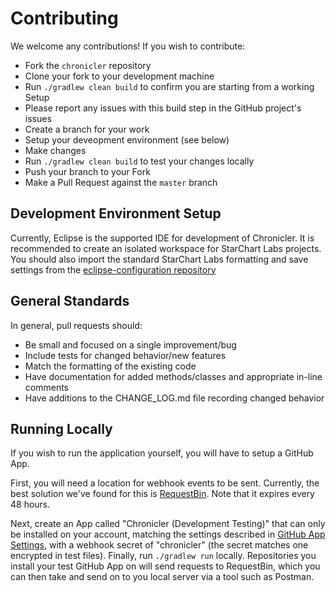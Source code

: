 # Contributing

We welcome any contributions! If you wish to contribute:

- Fork the `chronicler` repository
- Clone your fork to your development machine
- Run `./gradlew clean build` to confirm you are starting from a working Setup
 - Please report any issues with this build step in the GitHub project's issues
- Create a branch for your work
- Setup your deveopment environment (see below)
- Make changes
- Run `./gradlew clean build` to test your changes locally
- Push your branch to your Fork
- Make a Pull Request against the `master` branch

## Development Environment Setup

Currently, Eclipse is the supported IDE for development of Chronicler. It is recommended to create an isolated workspace for StarChart Labs projects. You should also import the standard StarChart Labs formatting and save settings from the [eclipse-configuration repository](https://github.com/StarChart-Labs/eclipse-configuration)

## General Standards

In general, pull requests should:
- Be small and focused on a single improvement/bug
- Include tests for changed behavior/new features
- Match the formatting of the existing code
- Have documentation for added methods/classes and appropriate in-line comments
- Have additions to the CHANGE_LOG.md file recording changed behavior

## Running Locally

If you wish to run the application yourself, you will have to setup a GitHub App. 

First, you will need a location for webhook events to be sent. Currently, the best solution we've found for this is [RequestBin](https://requestb.in). Note that it expires every 48 hours.

Next, create an App called "Chronicler (Development Testing)" that can only be installed on your account, matching the settings described in [GitHub App Settings](./doc/github-app-settings.md), with a webhook secret of "chronicler" (the secret matches one encrypted in test files). Finally, run `./gradlew run` locally. Repositories you install your test GitHub App on will send requests to RequestBin, which you can then take and send on to you local server via a tool such as Postman.
